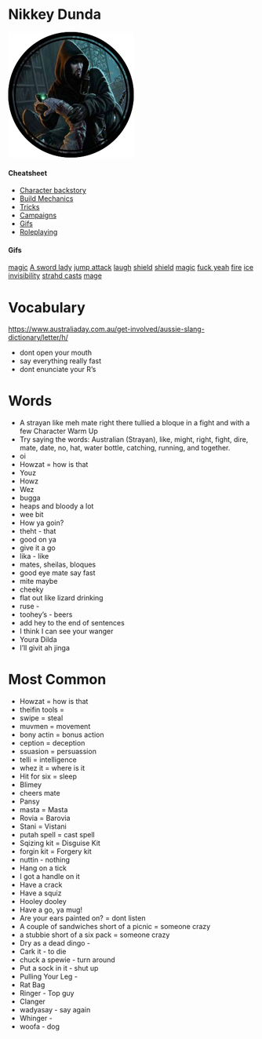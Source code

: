 # Nikkey Dunda 

![](images/token.png)

#### Cheatsheet
- [Character backstory](files/bio.md)
- [Build Mechanics](files/build.md)
- [Tricks](files/tricks.md)
- [Campaigns](files/campaigns.md)
- [Gifs](files/gifs.md)
- [Roleplaying](file/roleplaying.md)

#### Gifs
[magic](https://media.giphy.com/media/l0ExsgrTuACbtPaqQ/giphy.gif)
[A sword lady](http://i.imgur.com/3y4vS0Y.gif)
[jump attack](https://media.giphy.com/media/eB7gTUicfV8Mo/giphy.gif)
[laugh](https://media.giphy.com/media/WgGXJCT4bfZn2/giphy.gif)
[shield](https://media.giphy.com/media/ZbH66DbakHmN8JRkeK/giphy.gif)
[shield](https://media.giphy.com/media/l0HlymZ7Jv6JoiYjC/giphy.gif)
[magic](https://media.giphy.com/media/12NUbkX6p4xOO4/giphy.gif)
[fuck yeah](https://media.giphy.com/media/Qw4X3FoEIKfJPVur4ME/giphy.gif)
[fire](https://media.giphy.com/media/VxO2KjsT6NlpC/giphy.gif)
[ice](https://media.giphy.com/media/QYSZWvBhlfQTL8Fapy/giphy.gif)
[invisibility](https://media.giphy.com/media/Qfo0gkQUepOm2TY3Ny/giphy.gif)
[strahd casts](https://media2.giphy.com/media/bx7jfGscJsm9a/giphy.gif?cid=ecf05e478438f2158765b9f0c6429bd3f082feccb962fafb&rid=giphy.gif)
[mage](https://media0.giphy.com/media/29I6nrDAfZm195rmLH/giphy.gif?cid=ecf05e478136b4ba1363bfdde85a955664e38972accaf1bf&rid=giphy.gif)

# Vocabulary
https://www.australiaday.com.au/get-involved/aussie-slang-dictionary/letter/h/

- dont open your mouth
- say everything really fast
- dont enunciate your R’s

# Words
- A strayan like meh mate right there tullied a bloque in a fight and with a few 
Character Warm Up
- Try saying the words: Australian (Strayan), like, might, right, fight, dire, mate, date, no, hat, water bottle, catching, running, and together.
- oi
- Howzat = how is that 
- Youz 
- Howz
- Wez
- bugga
- heaps and bloody a lot
- wee bit
- How ya goin?
- theht - that
- good on ya
- give it a go
- lika - like
- mates, sheilas, bloques
- good eye mate say fast
- mite maybe 
- cheeky
- flat out like lizard drinking
- ruse - 
- toohey’s - beers
- add hey to the end of sentences
- I think I can see your wanger
- Youra Dilda
- I’ll givit ah jinga

# Most Common
- Howzat = how is that 
- theifin tools = 
- swipe = steal
- muvmen = movement
- bony actin = bonus action
- ception = deception
- ssuasion = persuassion
- telli = intelligence 
- whez it = where is it
- Hit for six = sleep
- Blimey
- cheers mate
- Pansy 
- masta = Masta
- Rovia = Barovia
- Stani = Vistani
- putah spell = cast spell
- Sqizing kit = Disguise Kit
- forgin kit = Forgery kit
- nuttin - nothing
- Hang on a tick
- I got a handle on it
- Have a crack
- Have a squiz
- Hooley dooley
- Have a go, ya mug!
- Are your ears painted on? = dont listen
- A couple of sandwiches short of a picnic = someone crazy
- a stubbie short of a six pack = someone crazy
- Dry as a dead dingo - 
- Cark it - to die
- chuck a spewie - turn around
- Put a sock in it - shut up
- Pulling Your Leg - 
- Rat Bag
- Ringer - Top guy
- Clanger
- wadyasay - say again
- Whinger - 
- woofa - dog



































